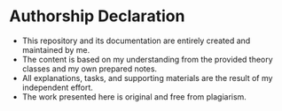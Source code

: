 # Authorship Declaration
- This repository and its documentation are entirely created and maintained by me.
- The content is based on my understanding from the provided theory classes and my own prepared notes.
- All explanations, tasks, and supporting materials are the result of my independent effort.
- The work presented here is original and free from plagiarism.